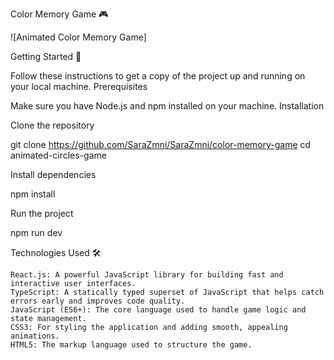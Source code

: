 
Color Memory Game 🎮

![Animated Color Memory Game]


Getting Started 🚀

Follow these instructions to get a copy of the project up and running on your local machine.
Prerequisites

Make sure you have Node.js and npm installed on your machine.
Installation

Clone the repository

git clone https://github.com/SaraZmni/SaraZmni/color-memory-game
cd animated-circles-game

Install dependencies

npm install

Run the project

 npm run dev

Technologies Used 🛠️

    React.js: A powerful JavaScript library for building fast and interactive user interfaces.
    TypeScript: A statically typed superset of JavaScript that helps catch errors early and improves code quality.
    JavaScript (ES6+): The core language used to handle game logic and state management.
    CSS3: For styling the application and adding smooth, appealing animations.
    HTML5: The markup language used to structure the game.


